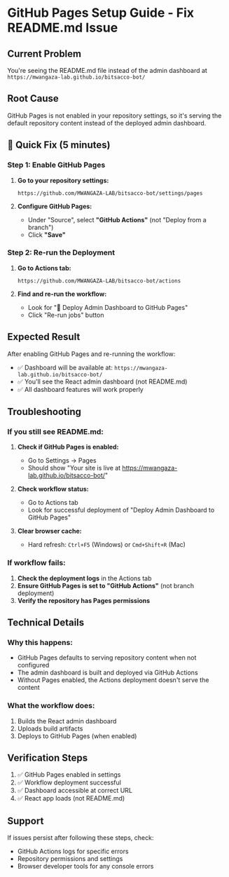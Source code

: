 # GitHub Pages Setup Guide - Fix README.md Issue

## Current Problem
You're seeing the README.md file instead of the admin dashboard at `https://mwangaza-lab.github.io/bitsacco-bot/`

## Root Cause
GitHub Pages is not enabled in your repository settings, so it's serving the default repository content instead of the deployed admin dashboard.

## 🔧 Quick Fix (5 minutes)

### Step 1: Enable GitHub Pages
1. **Go to your repository settings:**
   ```
   https://github.com/MWANGAZA-LAB/bitsacco-bot/settings/pages
   ```

2. **Configure GitHub Pages:**
   - Under "Source", select **"GitHub Actions"** (not "Deploy from a branch")
   - Click **"Save"**

### Step 2: Re-run the Deployment
1. **Go to Actions tab:**
   ```
   https://github.com/MWANGAZA-LAB/bitsacco-bot/actions
   ```

2. **Find and re-run the workflow:**
   - Look for "🚀 Deploy Admin Dashboard to GitHub Pages"
   - Click "Re-run jobs" button

## Expected Result
After enabling GitHub Pages and re-running the workflow:
- ✅ Dashboard will be available at: `https://mwangaza-lab.github.io/bitsacco-bot/`
- ✅ You'll see the React admin dashboard (not README.md)
- ✅ All dashboard features will work properly

## Troubleshooting

### If you still see README.md:
1. **Check if GitHub Pages is enabled:**
   - Go to Settings → Pages
   - Should show "Your site is live at https://mwangaza-lab.github.io/bitsacco-bot/"

2. **Check workflow status:**
   - Go to Actions tab
   - Look for successful deployment of "Deploy Admin Dashboard to GitHub Pages"

3. **Clear browser cache:**
   - Hard refresh: `Ctrl+F5` (Windows) or `Cmd+Shift+R` (Mac)

### If workflow fails:
1. **Check the deployment logs** in the Actions tab
2. **Ensure GitHub Pages is set to "GitHub Actions"** (not branch deployment)
3. **Verify the repository has Pages permissions**

## Technical Details

### Why this happens:
- GitHub Pages defaults to serving repository content when not configured
- The admin dashboard is built and deployed via GitHub Actions
- Without Pages enabled, the Actions deployment doesn't serve the content

### What the workflow does:
1. Builds the React admin dashboard
2. Uploads build artifacts
3. Deploys to GitHub Pages (when enabled)

## Verification Steps
1. ✅ GitHub Pages enabled in settings
2. ✅ Workflow deployment successful
3. ✅ Dashboard accessible at correct URL
4. ✅ React app loads (not README.md)

## Support
If issues persist after following these steps, check:
- GitHub Actions logs for specific errors
- Repository permissions and settings
- Browser developer tools for any console errors
